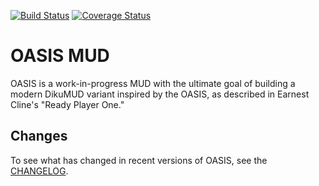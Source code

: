 [![Build Status](https://travis-ci.org/zachflower/oasis-mud.svg?branch=master)](https://travis-ci.org/zachflower/oasis-mud) [![Coverage Status](https://coveralls.io/repos/zachflower/oasis-mud/badge.svg?branch=master&service=github)](https://coveralls.io/github/zachflower/oasis-mud?branch=master)

# OASIS MUD

OASIS is a work-in-progress MUD with the ultimate goal of building a modern DikuMUD variant inspired by the OASIS, as described in Earnest Cline's "Ready Player One."

## Changes

To see what has changed in recent versions of OASIS, see the [CHANGELOG](https://github.com/zachflower/oasis-mud/blob/master/CHANGELOG.md).
